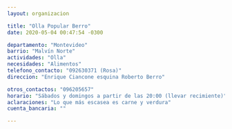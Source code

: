 ```yaml
---
layout: organizacion

title: "Olla Popular Berro"
date: 2020-05-04 00:47:54 -0300

departamento: "Montevideo"
barrio: "Malvín Norte"
actividades: "Olla"
necesidades: "Alimentos"
telefono_contacto: "092630371 (Rosa)"
direccion: "Enrique Ciancone esquina Roberto Berro"

otros_contactos: "096205657"
horario: "Sábados y domingos a partir de las 20:00 (llevar recimiente)"
aclaraciones: "Lo que más escasea es carne y verdura"
cuenta_bancaria: ""

---
```

